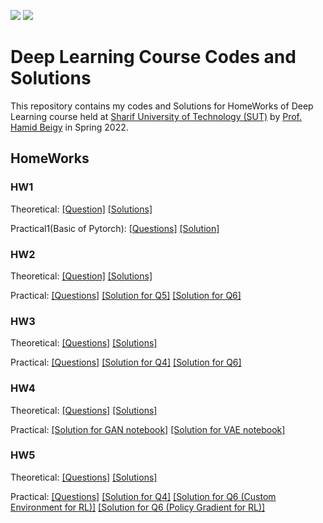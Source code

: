 
![](https://img.shields.io/github/license/PouyaKhn/DL_HWs)
![](https://img.shields.io/github/repo-size/PouyaKhn/DL_HWs)

# Deep Learning Course Codes and Solutions
This repository contains my codes and Solutions for HomeWorks of Deep Learning course held at [Sharif University of Technology (SUT)](https://en.sharif.edu/) by [Prof. Hamid Beigy](https://scholar.google.com/citations?user=0NiKG0EAAAAJ&hl=en) in Spring 2022.
 
## HomeWorks

### HW1

Theoretical: [[Question]](HW1/HW1_Questions.pdf) [[Solutions]](HW1/Theoretical/HW1_99210283.pdf) 

Practical1(Basic of Pytorch): [[Questions]](DL_HW1/Questions/Practicals/1-Basics.ipynb) [[Solution]](DL_HW1/Answers/1_Basic)


### HW2

Theoretical: [[Question]](HW2/HW2_Questions.pdf) [[Solutions]](HW1/Theoretical/HW2_99210283.pdf) 

Practical: [[Questions]](HW2/HW2_Questions.pdf) [[Solution for Q5]](HW2/Practical/Q5.ipynb) [[Solution for Q6]](HW2/Practical/Q6.ipynb)

### HW3

Theoretical: [[Questions]](HW3/HW3_Questions.pdf) [[Solutions]](HW3/Theoretical/HW3_99210283.pdf)

Practical: [[Questions]](HW3/HW3_Questions.pdf) [[Solution for Q4]](HW3/Practical/Q4.ipynb) [[Solution for Q6]](HW3/Practical/Q6.ipynb)

### HW4

Theoretical: [[Questions]](HW4/HW4_Questions.pdf) [[Solutions]](HW4/Theoretical/HW4_99210283.pdf)

Practical: [[Solution for GAN notebook]](HW4/Practical/GAN_99210283.ipynb) [[Solution for VAE notebook]](HW4/Practical/VAE_99210283.ipynb)

### HW5

Theoretical: [[Questions]](HW5/HW5_Questions.pdf) [[Solutions]](HW5/Theoretical/HW5_99210283.pdf)

Practical: [[Questions]](HW5/HW5_Questions.pdf) [[Solution for Q4]](HW5/Practical/Q4_99210283.ipynb) [[Solution for Q6 (Custom Environment for RL)]](HW5/Practical/Q6_Custom_environment_99210283.ipynb) [[Solution for Q6 (Policy Gradient for RL)]](HW5/Practical/Q6_Policy_Gradient_99210283.ipynb)
